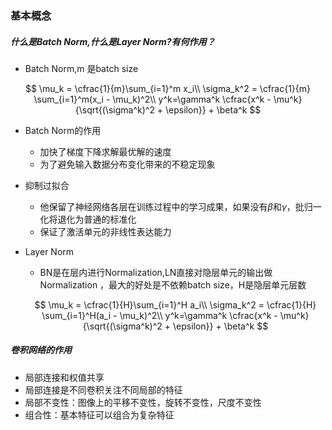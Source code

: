 ### 基本概念

##### 什么是Batch Norm,什么是Layer Norm?有何作用？

- Batch Norm,m 是batch size

$$
\mu_k = \cfrac{1}{m}\sum_{i=1}^m x_i\\
\sigma_k^2 = \cfrac{1}{m} \sum_{i=1}^m(x_i - \mu_k)^2\\
y^k=\gamma^k \cfrac{x^k - \mu^k}{\sqrt{(\sigma^k)^2 + \epsilon}} + \beta^k
$$

- Batch Norm的作用
  
  - 加快了梯度下降求解最优解的速度
  - 为了避免输入数据分布变化带来的不稳定现象
- 抑制过拟合
  - 他保留了神经网络各层在训练过程中的学习成果，如果没有$\beta$和$\gamma$，批归一化将退化为普通的标准化
  - 保证了激活单元的非线性表达能力
  
- Layer Norm

  - BN是在层内进行Normalization,LN直接对隐层单元的输出做Normalization ，最大的好处是不依赖batch size，H是隐层单元层数

  $$
  \mu_k = \cfrac{1}{H}\sum_{i=1}^H a_i\\
  \sigma_k^2 = \cfrac{1}{H} \sum_{i=1}^H(a_i - \mu_k)^2\\
  y^k=\gamma^k \cfrac{x^k - \mu^k}{\sqrt{(\sigma^k)^2 + \epsilon}} + \beta^k
  $$

  

##### 卷积网络的作用

- 局部连接和权值共享
- 局部连接是不同卷积关注不同局部的特征
- 局部不变性：图像上的平移不变性，旋转不变性，尺度不变性
- 组合性：基本特征可以组合为复杂特征



